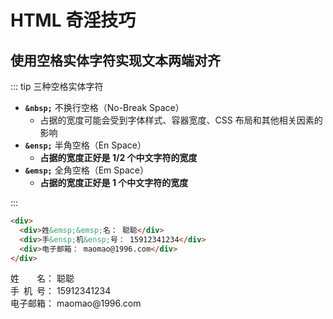 # HTML 奇淫技巧

## 使用空格实体字符实现文本两端对齐

::: tip 三种空格实体字符

- **`&nbsp;`** 不换行空格（No-Break Space）
  - 占据的宽度可能会受到字体样式、容器宽度、CSS 布局和其他相关因素的影响
- **`&ensp;`** 半角空格（En Space）
  - **占据的宽度正好是 1/2 个中文字符的宽度**
- **`&emsp;`** 全角空格（Em Space）
  - **占据的宽度正好是 1 个中文字符的宽度**

:::

```html
<div>
  <div>姓&emsp;&emsp;名： 聪聪</div>
  <div>手&ensp;机&ensp;号： 15912341234</div>
  <div>电子邮箱： maomao@1996.com</div>
</div>
```

<div>
  <div>姓&emsp;&emsp;名： 聪聪</div>
  <div>手&ensp;机&ensp;号： 15912341234</div>
  <div>电子邮箱： maomao@1996.com</div>
</div>

